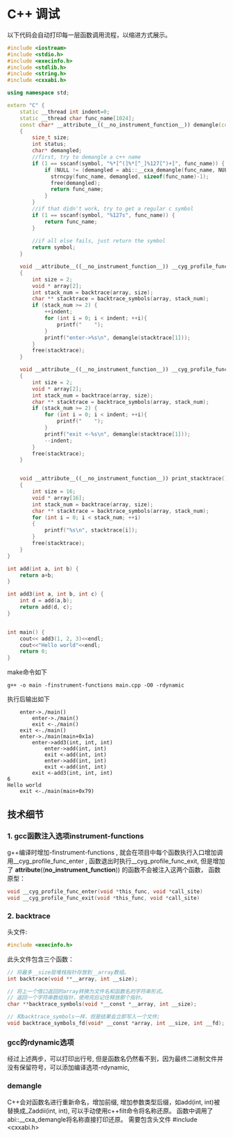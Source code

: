 
# C++ 调试

以下代码会自动打印每一层函数调用流程，以缩进方式展示。
```cpp
#include <iostream>
#include <stdio.h>
#include <execinfo.h>
#include <stdlib.h>
#include <string.h>
#include <cxxabi.h>

using namespace std;

extern "C" {
    static __thread int indent=0;
    static __thread char func_name[1024];
    const char* __attribute__((__no_instrument_function__)) demangle(const char* symbol)
    {
        size_t size;
        int status;
        char* demangled;
        //first, try to demangle a c++ name
        if (1 == sscanf(symbol, "%*[^(]%*[^_]%127[^)+]", func_name)) {
            if (NULL != (demangled = abi::__cxa_demangle(func_name, NULL, &size, &status))) {
              strncpy(func_name, demangled, sizeof(func_name)-1);
              free(demangled);
              return func_name;
            }
        }
        //if that didn't work, try to get a regular c symbol
        if (1 == sscanf(symbol, "%127s", func_name)) {
            return func_name;
        }
    
        //if all else fails, just return the symbol
        return symbol;
    }

    void __attribute__((__no_instrument_function__)) __cyg_profile_func_enter(void *this_func, void *call_site)
    {
        int size = 2;
        void * array[2];
        int stack_num = backtrace(array, size);
        char ** stacktrace = backtrace_symbols(array, stack_num);
        if (stack_num >= 2) {
            ++indent;
            for (int i = 0; i < indent; ++i){
                printf("    ");
            }
            printf("enter->%s\n", demangle(stacktrace[1]));
        }
        free(stacktrace);
    }

    void __attribute__((__no_instrument_function__)) __cyg_profile_func_exit(void *this_func, void *call_site)
    {
        int size = 2;
        void * array[2];
        int stack_num = backtrace(array, size);
        char ** stacktrace = backtrace_symbols(array, stack_num);
        if (stack_num >= 2) {
            for (int i = 0; i < indent; ++i){
                printf("    ");
            }
            printf("exit <-%s\n", demangle(stacktrace[1]));
            --indent;
        }
        free(stacktrace);
    }


    void __attribute__((__no_instrument_function__)) print_stacktrace()
    {
        int size = 16;
        void * array[16];
        int stack_num = backtrace(array, size);
        char ** stacktrace = backtrace_symbols(array, stack_num);
        for (int i = 0; i < stack_num; ++i)
        {
            printf("%s\n", stacktrace[i]);
        }
        free(stacktrace);
    }
}

int add(int a, int b) {
    return a+b;
}

int add3(int a, int b, int c) {
    int d = add(a,b);
    return add(d, c);
}


int main() {
    cout<< add3(1, 2, 3)<<endl;
    cout<<"Hello world"<<endl;
    return 0;
}

```

make命令如下
```shell
g++ -o main -finstrument-functions main.cpp -O0 -rdynamic
```

执行后输出如下
```shell
    enter->./main()
        enter->./main()
        exit <-./main()
    exit <-./main()
    enter->./main(main+0x1a)
        enter->add3(int, int, int)
            enter->add(int, int)
            exit <-add(int, int)
            enter->add(int, int)
            exit <-add(int, int)
        exit <-add3(int, int, int)
6
Hello world
    exit <-./main(main+0x79)
```

## 技术细节

### 1. gcc函数注入选项instrument-functions

g++编译时增加-finstrument-functions , 就会在项目中每个函数执行入口增加调用__cyg_profile_func_enter , 函数退出时执行__cyg_profile_func_exit, 但是增加了 __attribute__((__no_instrument_function__)) 的函数不会被注入这两个函数， 函数原型：

```cpp
void __cyg_profile_func_enter(void *this_func, void *call_site)
void __cyg_profile_func_exit(void *this_func, void *call_site)
```

### 2. backtrace

头文件:
```cpp
#include <execinfo.h>
```

此头文件包含三个函数：
```cpp
// 将最多__size层堆栈指针存放到__array数组。
int backtrace(void **__array, int __size);

// 将上一个借口返回的array转换为文件名和函数名的字符串形式。
// 返回一个字符串数组指针，使用完后记住释放那个指针。
char **backtrace_symbols(void *__const *__array, int __size);

// 和backtrace_symbols一样，但是结果会立即写入一个文件;
void backtrace_symbols_fd(void* __const *array, int __size, int __fd);
```

### gcc的rdynamic选项
经过上述两步，可以打印出行号, 但是函数名仍然看不到，因为最终二进制文件并没有保留符号，可以添加编译选项-rdynamic, 

### demangle

C++会对函数名进行重新命名，增加前缀, 增加参数类型后缀，如add(int, int)被替换成_Zaddii(int, int), 可以手动使用c++filt命令将名称还原。
函数中调用了abi::__cxa_demangle将名称直接打印还原。
需要包含头文件 #include <cxxabi.h>
